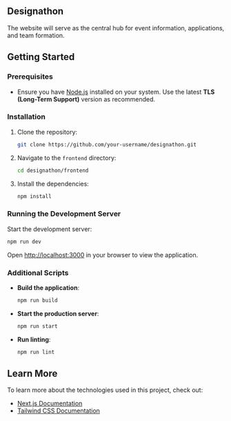## Designathon

The website will serve as the central hub for event information, applications, and team formation.

## Getting Started

### Prerequisites

- Ensure you have [Node.js](https://nodejs.org/) installed on your system. Use the latest **TLS (Long-Term Support)** version as recommended.

### Installation

1. Clone the repository:
   ```bash
   git clone https://github.com/your-username/designathon.git
   ```

2. Navigate to the `frontend` directory:
   ```bash
   cd designathon/frontend
   ```

3. Install the dependencies:
   ```bash
   npm install
   ```

### Running the Development Server

Start the development server:
```bash
npm run dev
```

Open [http://localhost:3000](http://localhost:3000) in your browser to view the application.

### Additional Scripts

- **Build the application**:
  ```bash
  npm run build
  ```

- **Start the production server**:
  ```bash
  npm run start
  ```

- **Run linting**:
  ```bash
  npm run lint
  ```

## Learn More

To learn more about the technologies used in this project, check out:

- [Next.js Documentation](https://nextjs.org/docs)
- [Tailwind CSS Documentation](https://tailwindcss.com/docs)
